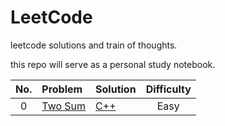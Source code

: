 # LeetCode
leetcode solutions and train of thoughts.

this repo will serve as a personal study notebook.


| No. | Problem | Solution | Difficulty |
| :---: | :--- | :--- | :---: |
| 0 | [Two Sum](https://leetcode.com/problems/two-sum/description/) | [C++](https://github.com/zivshek/LeetCode/blob/master/Solutions/000TwoSum.md) | Easy |
